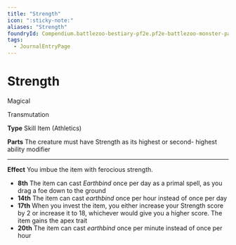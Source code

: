 ```yaml
---
title: "Strength"
icon: ":sticky-note:"
aliases: "Strength"
foundryId: Compendium.battlezoo-bestiary-pf2e.pf2e-battlezoo-monster-parts.JournalEntry.DUgV4RRnkTaikCI2.JournalEntryPage.Qb4Lhtsug7vscG1K
tags:
  - JournalEntryPage
---
```


# Strength
Magical

Transmutation

**Type** Skill Item (Athletics)

**Parts** The creature must have Strength as its highest or second- highest ability modifier

* * *

**Effect** You imbue the item with ferocious strength.

*   **8th** The item can cast _Earthbind_ once per day as a primal spell, as you drag a foe down to the ground
*   **14th** The item can cast _earthbind_ once per hour instead of once per day
*   **17th** When you invest the item, you either increase your Strength score by 2 or increase it to 18, whichever would give you a higher score. The item gains the apex trait
*   **20th** The item can cast _earthbind_ once per minute instead of once per hour